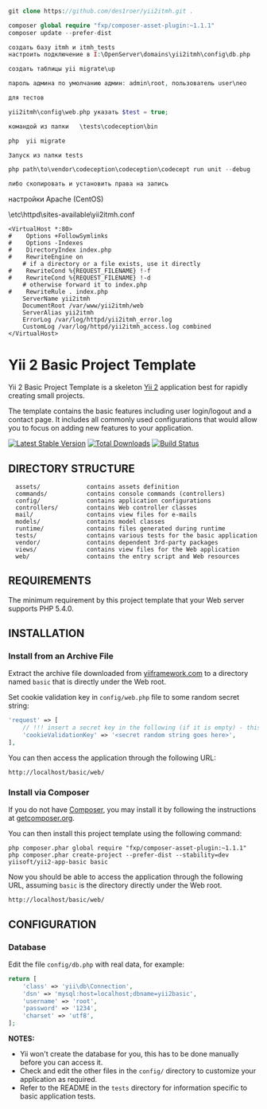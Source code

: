 ###
```php
git clone https://github.com/des1roer/yii2itmh.git .

composer global require "fxp/composer-asset-plugin:~1.1.1"
composer update --prefer-dist

создать базу itmh и itmh_tests 
настроить подключение в I:\OpenServer\domains\yii2itmh\config\db.php

создать таблицы yii migrate\up

пароль админа по умолчанию админ: admin\root, пользователь user\neo 

для тестов 

yii2itmh\config\web.php указать $test = true;

командой из папки   \tests\codeception\bin

php  yii migrate

Запуск из папки tests

php path\to\vendor\codeception\codeception\codecept run unit --debug

либо скопировать и установить права на запись
```

настройки Apache (CentOS)

\etc\httpd\sites-available\yii2itmh.conf

```
<VirtualHost *:80>
#    Options +FollowSymlinks
#    Options -Indexes
#    DirectoryIndex index.php
#    RewriteEngine on
    # if a directory or a file exists, use it directly
#    RewriteCond %{REQUEST_FILENAME} !-f
#    RewriteCond %{REQUEST_FILENAME} !-d
    # otherwise forward it to index.php
#    RewriteRule . index.php
    ServerName yii2itmh
    DocumentRoot /var/www/yii2itmh/web
    ServerAlias yii2itmh
    ErrorLog /var/log/httpd/yii2itmh_error.log
    CustomLog /var/log/httpd/yii2itmh_access.log combined
</VirtualHost>
```


Yii 2 Basic Project Template
============================

Yii 2 Basic Project Template is a skeleton [Yii 2](http://www.yiiframework.com/) application best for
rapidly creating small projects.

The template contains the basic features including user login/logout and a contact page.
It includes all commonly used configurations that would allow you to focus on adding new
features to your application.

[![Latest Stable Version](https://poser.pugx.org/yiisoft/yii2-app-basic/v/stable.png)](https://packagist.org/packages/yiisoft/yii2-app-basic)
[![Total Downloads](https://poser.pugx.org/yiisoft/yii2-app-basic/downloads.png)](https://packagist.org/packages/yiisoft/yii2-app-basic)
[![Build Status](https://travis-ci.org/yiisoft/yii2-app-basic.svg?branch=master)](https://travis-ci.org/yiisoft/yii2-app-basic)

DIRECTORY STRUCTURE
-------------------

      assets/             contains assets definition
      commands/           contains console commands (controllers)
      config/             contains application configurations
      controllers/        contains Web controller classes
      mail/               contains view files for e-mails
      models/             contains model classes
      runtime/            contains files generated during runtime
      tests/              contains various tests for the basic application
      vendor/             contains dependent 3rd-party packages
      views/              contains view files for the Web application
      web/                contains the entry script and Web resources



REQUIREMENTS
------------

The minimum requirement by this project template that your Web server supports PHP 5.4.0.


INSTALLATION
------------

### Install from an Archive File

Extract the archive file downloaded from [yiiframework.com](http://www.yiiframework.com/download/) to
a directory named `basic` that is directly under the Web root.

Set cookie validation key in `config/web.php` file to some random secret string:

```php
'request' => [
    // !!! insert a secret key in the following (if it is empty) - this is required by cookie validation
    'cookieValidationKey' => '<secret random string goes here>',
],
```

You can then access the application through the following URL:

~~~
http://localhost/basic/web/
~~~


### Install via Composer

If you do not have [Composer](http://getcomposer.org/), you may install it by following the instructions
at [getcomposer.org](http://getcomposer.org/doc/00-intro.md#installation-nix).

You can then install this project template using the following command:

~~~
php composer.phar global require "fxp/composer-asset-plugin:~1.1.1"
php composer.phar create-project --prefer-dist --stability=dev yiisoft/yii2-app-basic basic
~~~

Now you should be able to access the application through the following URL, assuming `basic` is the directory
directly under the Web root.

~~~
http://localhost/basic/web/
~~~


CONFIGURATION
-------------

### Database

Edit the file `config/db.php` with real data, for example:

```php
return [
    'class' => 'yii\db\Connection',
    'dsn' => 'mysql:host=localhost;dbname=yii2basic',
    'username' => 'root',
    'password' => '1234',
    'charset' => 'utf8',
];
```

**NOTES:**
- Yii won't create the database for you, this has to be done manually before you can access it.
- Check and edit the other files in the `config/` directory to customize your application as required.
- Refer to the README in the `tests` directory for information specific to basic application tests.


